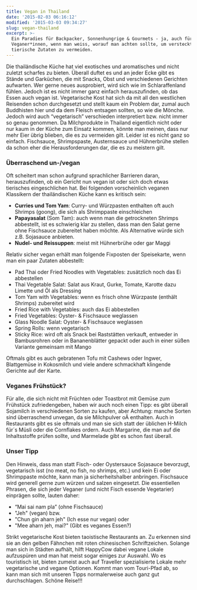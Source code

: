 ```yaml
---
title: Vegan in Thailand
date: '2015-02-03 06:16:12'
modified: '2015-03-03 09:34:27'
slug: vegan-thailand
excerpt: >-
  Ein Paradies für Backpacker, Sonnenhungrige & Gourmets - ja, auch für
  Veganer*innen, wenn man weiss, worauf man achten sollte, um versteckte
  tierische Zutaten zu vermeiden.
---
```


Die thailändische Küche hat viel exotisches und aromatisches und nicht zuletzt scharfes zu bieten. Überall duftet es und an jeder Ecke gibt es Stände und Garküchen, die mit Snacks, Obst und verschiedenen Gerichten aufwarten. Wer gerne neues ausprobiert, wird sich wie im Schlaraffenland fühlen. Jedoch ist es nicht immer ganz einfach herauszufinden, ob das Essen auch vegan ist. Vegetarische Kost hat sich da mit all den westlichen Reisenden schon durchgesetzt und stellt kaum ein Problem dar, zumal auch Buddhisten hier und da dem Fleisch entsagen sollten, so wie die Mönche. Jedoch wird auch “vegetarisch” verschieden interpretiert bzw. nicht immer so genau genommen. Da Milchprodukte in Thailand eigentlich nicht oder nur kaum in der Küche zum Einsatz kommen, könnte man meinen, dass nur mehr Eier übrig blieben, die es zu vermeiden gilt. Leider ist es nicht ganz so einfach. Fischsauce, Shrimpspaste, Austernsauce und Hühnerbrühe stellen da schon eher die Herausforderungen dar, die es zu meistern gilt.

### Überraschend un-/vegan

Oft scheitert man schon aufgrund sprachlicher Barrieren daran, herauszufinden, ob ein Gericht nun vegan ist oder sich doch etwas tierisches eingeschlichen hat. Bei folgenden vorscheinlich veganen Klassikern der thailändischen Küche kann es kritisch sein:

*   **Curries und Tom Yam**: Curry- und Würzpasten enthalten oft auch Shrimps (goong), die sich als Shrimppaste einschleichen
*   **Papayasalat** (Som Tam): auch wenn man die getrockneten Shrimps abbestellt, ist es schwierig klar zu stellen, dass man den Salat gerne ohne Fischsauce zubereitet haben möchte. Als Alternative würde sich z.B. Sojasauce anbieten.
*   **Nudel- und Reissuppen**: meist mit Hühnerbrühe oder gar Maggi

Relativ sicher vegan erhält man folgende Fixposten der Speisekarte, wenn man ein paar Zutaten abbestellt:

*   Pad Thai oder Fried Noodles with Vegetables: zusätzlich noch das Ei abbestellen
*   Thai Vegetable Salat: Salat aus Kraut, Gurke, Tomate, Karotte dazu Limette und Öl als Dressing
*   Tom Yam with Vegetables: wenn es frisch ohne Würzpaste (enthält Shrimps) zubereitet wird
*   Fried Rice with Vegetables: auch das Ei abbestellen
*   Fried Vegetables: Oyster- & Fischsauce weglassen
*   Glass Noodle Salat: Oyster- & Fischsauce weglassen
*   Spring Rolls: wenn vegetarisch
*   Sticky Rice: wird oft als Snack bei Raststätten verkauft, entweder in Bambusrohren oder in Bananenblätter gepackt oder auch in einer süßen Variante gemeinsam mit Mango

Oftmals gibt es auch gebratenen Tofu mit Cashews oder Ingwer, Blattgemüse in Kokosmilch und viele andere schmackhaft klingende Gerichte auf der Karte.

### Veganes Frühstück?

Für alle, die sich nicht mit Früchten oder Toastbrot mit Gemüse zum Frühstück zufriedengeben, haben wir auch noch einen Tipp: es gibt überall Sojamilch in verschiedenen Sorten zu kaufen, aber Achtung: manche Sorten sind überraschend unvegan, da sie Milchpulver oÄ enthalten. Auch in Restaurants gibt es sie oftmals und man sie sich statt der üblichen H-Milch für´s Müsli oder die Cornflakes ordern. Auch Margarine, die man auf die Inhaltsstoffe prüfen sollte, und Marmelade gibt es schon fast überall.

### Unser Tipp

Den Hinweis, dass man statt Fisch- oder Oystersauce Sojasauce bevorzugt, vegetarisch isst (no meat, no fish, no shrimps, etc.) und kein Ei oder Shrimppaste möchte, kann man ja sicherheitshalber anbringen. Fischsauce wird generell gerne zum würzen und salzen eingesetzt. Die essentiellen Phrasen, die sich jeder Veganer (und nicht Fisch essende Vegetarier) einprägen sollte, lauten daher:

*   “Mai sai nam pla” (ohne Fischsauce)
*   "Jeh" (vegan) bzw.
*   "Chun gin aharn jeh" (Ich esse nur vegan) oder
*   "Mee aharn jeh, mai?" (Gibt es veganes Essen?)

Strikt vegetarische Kost bieten taoistische Restaurants an. Zu erkennen sind sie an den gelben Fähnchen mit roten chinesischen Schriftzeichen. Solange man sich in Städten aufhält, hilft HappyCow dabei vegane Lokale aufzuspüren und man hat meist sogar einiges zur Auswahl. Wo es touristisch ist, bieten zumeist auch auf Traveller spezialisierte Lokale mehr vegetarische und vegane Optionen. Kommt man vom Touri-Pfad ab, so kann man sich mit unseren Tipps normalerweise auch ganz gut durchschlagen. Schöne Reise!!!
